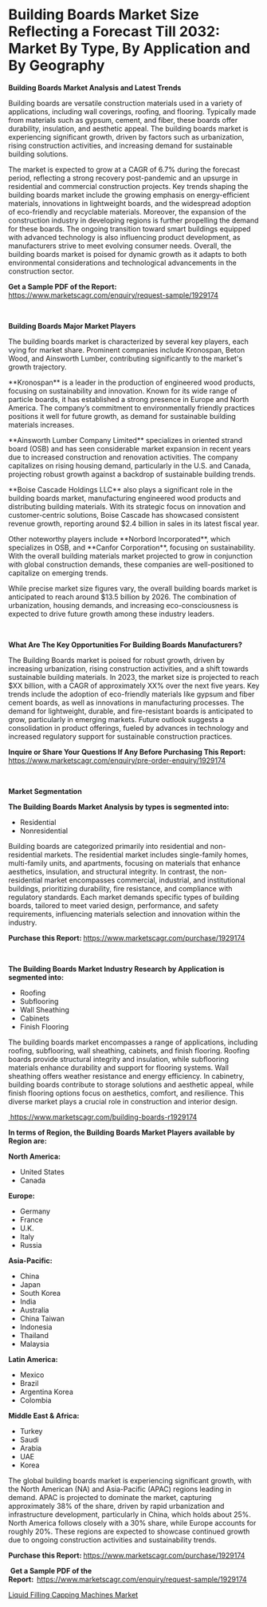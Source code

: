 <p><h1>Building Boards Market Size Reflecting a Forecast Till 2032: Market By Type, By Application and By Geography</h1></p><p><strong>Building Boards Market Analysis and Latest Trends</strong></p>
<p><p>Building boards are versatile construction materials used in a variety of applications, including wall coverings, roofing, and flooring. Typically made from materials such as gypsum, cement, and fiber, these boards offer durability, insulation, and aesthetic appeal. The building boards market is experiencing significant growth, driven by factors such as urbanization, rising construction activities, and increasing demand for sustainable building solutions.</p><p>The market is expected to grow at a CAGR of 6.7% during the forecast period, reflecting a strong recovery post-pandemic and an upsurge in residential and commercial construction projects. Key trends shaping the building boards market include the growing emphasis on energy-efficient materials, innovations in lightweight boards, and the widespread adoption of eco-friendly and recyclable materials. Moreover, the expansion of the construction industry in developing regions is further propelling the demand for these boards. The ongoing transition toward smart buildings equipped with advanced technology is also influencing product development, as manufacturers strive to meet evolving consumer needs. Overall, the building boards market is poised for dynamic growth as it adapts to both environmental considerations and technological advancements in the construction sector.</p></p>
<p><strong>Get a Sample PDF of the Report:&nbsp;</strong> <a href="https://www.marketscagr.com/enquiry/request-sample/1929174?utm_campaign=3221&utm_medium=2&utm_source=Github&utm_content=ia&utm_term=29032025&utm_id=building-boards">https://www.marketscagr.com/enquiry/request-sample/1929174</a></p>
<p>&nbsp;</p>
<p><strong>Building Boards Major Market Players</strong></p>
<p><p>The building boards market is characterized by several key players, each vying for market share. Prominent companies include Kronospan, Beton Wood, and Ainsworth Lumber, contributing significantly to the market's growth trajectory.</p><p>**Kronospan** is a leader in the production of engineered wood products, focusing on sustainability and innovation. Known for its wide range of particle boards, it has established a strong presence in Europe and North America. The company’s commitment to environmentally friendly practices positions it well for future growth, as demand for sustainable building materials increases.</p><p>**Ainsworth Lumber Company Limited** specializes in oriented strand board (OSB) and has seen considerable market expansion in recent years due to increased construction and renovation activities. The company capitalizes on rising housing demand, particularly in the U.S. and Canada, projecting robust growth against a backdrop of sustainable building trends.</p><p>**Boise Cascade Holdings LLC** also plays a significant role in the building boards market, manufacturing engineered wood products and distributing building materials. With its strategic focus on innovation and customer-centric solutions, Boise Cascade has showcased consistent revenue growth, reporting around $2.4 billion in sales in its latest fiscal year.</p><p>Other noteworthy players include **Norbord Incorporated**, which specializes in OSB, and **Canfor Corporation**, focusing on sustainability. With the overall building materials market projected to grow in conjunction with global construction demands, these companies are well-positioned to capitalize on emerging trends.</p><p>While precise market size figures vary, the overall building boards market is anticipated to reach around $13.5 billion by 2026. The combination of urbanization, housing demands, and increasing eco-consciousness is expected to drive future growth among these industry leaders.</p></p>
<p>&nbsp;</p>
<p><strong>What Are The Key Opportunities For Building Boards Manufacturers?</strong></p>
<p><p>The Building Boards market is poised for robust growth, driven by increasing urbanization, rising construction activities, and a shift towards sustainable building materials. In 2023, the market size is projected to reach $XX billion, with a CAGR of approximately XX% over the next five years. Key trends include the adoption of eco-friendly materials like gypsum and fiber cement boards, as well as innovations in manufacturing processes. The demand for lightweight, durable, and fire-resistant boards is anticipated to grow, particularly in emerging markets. Future outlook suggests a consolidation in product offerings, fueled by advances in technology and increased regulatory support for sustainable construction practices.</p></p>
<p><strong>Inquire or Share Your Questions If Any Before Purchasing This Report:</strong> <a href="https://www.marketscagr.com/enquiry/pre-order-enquiry/1929174?utm_campaign=3221&utm_medium=2&utm_source=Github&utm_content=ia&utm_term=29032025&utm_id=building-boards">https://www.marketscagr.com/enquiry/pre-order-enquiry/1929174</a></p>
<p>&nbsp;</p>
<p><strong>Market Segmentation</strong></p>
<p><strong>The Building Boards Market Analysis by types is segmented into:</strong></p>
<p><ul><li>Residential</li><li>Nonresidential</li></ul></p>
<p><p>Building boards are categorized primarily into residential and non-residential markets. The residential market includes single-family homes, multi-family units, and apartments, focusing on materials that enhance aesthetics, insulation, and structural integrity. In contrast, the non-residential market encompasses commercial, industrial, and institutional buildings, prioritizing durability, fire resistance, and compliance with regulatory standards. Each market demands specific types of building boards, tailored to meet varied design, performance, and safety requirements, influencing materials selection and innovation within the industry.</p></p>
<p><strong>Purchase this Report:&nbsp;</strong><a href="https://www.marketscagr.com/purchase/1929174?utm_campaign=3221&utm_medium=2&utm_source=Github&utm_content=ia&utm_term=29032025&utm_id=building-boards">https://www.marketscagr.com/purchase/1929174</a></p>
<p>&nbsp;</p>
<p><strong>The Building Boards Market Industry Research by Application is segmented into:</strong></p>
<p><ul><li>Roofing</li><li>Subflooring</li><li>Wall Sheathing</li><li>Cabinets</li><li>Finish Flooring</li></ul></p>
<p><p>The building boards market encompasses a range of applications, including roofing, subflooring, wall sheathing, cabinets, and finish flooring. Roofing boards provide structural integrity and insulation, while subflooring materials enhance durability and support for flooring systems. Wall sheathing offers weather resistance and energy efficiency. In cabinetry, building boards contribute to storage solutions and aesthetic appeal, while finish flooring options focus on aesthetics, comfort, and resilience. This diverse market plays a crucial role in construction and interior design.</p></p>
<p><a href="https://www.marketscagr.com/building-boards-r1929174?utm_campaign=3221&utm_medium=2&utm_source=Github&utm_content=ia&utm_term=29032025&utm_id=building-boards">&nbsp;https://www.marketscagr.com/building-boards-r1929174</a></p>
<p><strong>In terms of Region, the Building Boards Market Players available by Region are:</strong></p>
<p>
    <p> <strong> North America: </strong>
        <ul>
            <li>United States</li>
            <li>Canada</li>
        </ul>
        </p> 
    <p> <strong> Europe: </strong>
        <ul>
            <li>Germany</li>
            <li>France</li>
            <li>U.K.</li>
            <li>Italy</li>
            <li>Russia</li>
        </ul>
        </p> 
    <p> <strong> Asia-Pacific: </strong>
        <ul>
            <li>China</li>
            <li>Japan</li>
            <li>South Korea</li>
            <li>India</li>
            <li>Australia</li>
            <li>China Taiwan</li>
            <li>Indonesia</li>
            <li>Thailand</li>
            <li>Malaysia</li>
        </ul>
        </p> 
    <p> <strong> Latin America: </strong>
        <ul>
            <li>Mexico</li>
            <li>Brazil</li>
            <li>Argentina Korea</li>
            <li>Colombia</li>
        </ul>
        </p> 
    <p> <strong> Middle East & Africa: </strong>
        <ul>
            <li>Turkey</li>
            <li>Saudi</li>
            <li>Arabia</li>
            <li>UAE</li>
            <li>Korea</li>
        </ul>
    </p>
    </p>
<p><p>The global building boards market is experiencing significant growth, with the North American (NA) and Asia-Pacific (APAC) regions leading in demand. APAC is projected to dominate the market, capturing approximately 38% of the share, driven by rapid urbanization and infrastructure development, particularly in China, which holds about 25%. North America follows closely with a 30% share, while Europe accounts for roughly 20%. These regions are expected to showcase continued growth due to ongoing construction activities and sustainability trends.</p></p>
<p><strong>Purchase this Report: </strong><a href="https://www.marketscagr.com/purchase/1929174?utm_campaign=3221&utm_medium=2&utm_source=Github&utm_content=ia&utm_term=29032025&utm_id=building-boards">https://www.marketscagr.com/purchase/1929174</a></p>
<p>&nbsp;<strong>Get a Sample PDF of the Report:&nbsp;&nbsp;</strong><a href="https://www.marketscagr.com/enquiry/request-sample/1929174?utm_campaign=3221&utm_medium=2&utm_source=Github&utm_content=ia&utm_term=29032025&utm_id=building-boards">https://www.marketscagr.com/enquiry/request-sample/1929174</a></p>
<p><strong></strong></p>
<p><p><a href="https://github.com/joshuagarcia509/Market-Research-Report-List-1/blob/main/liquid-filling-capping-machines-market.md?utm_campaign=3221&utm_medium=2&utm_source=Github&utm_content=ia&utm_term=29032025&utm_id=building-boards">Liquid Filling Capping Machines Market</a></p></p>
